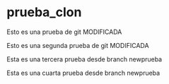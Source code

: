 # prueba_clon
Esto es una prueba de git MODIFICADA

Esto es una segunda prueba de git MODIFICADA


Esta es una tercera prueba desde branch newprueba

Esta es una cuarta prueba desde branch newprueba



